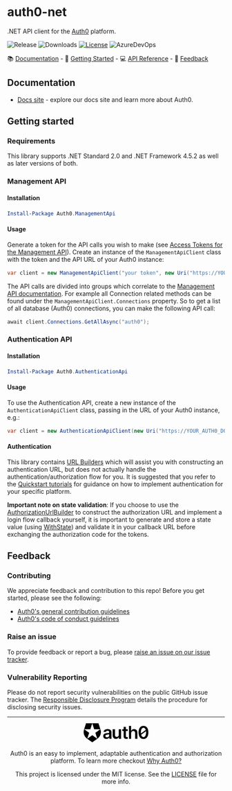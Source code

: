 # auth0-net
.NET API client for the [Auth0](https://auth0.com/) platform.


![Release](https://img.shields.io/github/v/release/auth0/auth0.net)
![Downloads](https://img.shields.io/nuget/dt/auth0.core)
[![License](https://img.shields.io/:license-MIT-blue.svg?style=flat)](https://opensource.org/licenses/MIT)
![AzureDevOps](https://img.shields.io/azure-devops/build/Auth0SDK/Auth0.Net/6)


:books: [Documentation](#documentation) - :rocket: [Getting Started](#getting-started) - :computer: [API Reference](https://auth0.github.io/auth0.net/) - :speech_balloon: [Feedback](#feedback)


## Documentation

- [Docs site](https://www.auth0.com/docs) - explore our docs site and learn more about Auth0.

## Getting started

### Requirements
This library supports .NET Standard 2.0 and .NET Framework 4.5.2 as well as later versions of both.

### Management API

#### Installation

```powershell
Install-Package Auth0.ManagementApi
```

#### Usage

Generate a token for the API calls you wish to make (see [Access Tokens for the Management API](https://auth0.com/docs/api/management/v2/tokens)). Create an instance of the `ManagementApiClient` class with the token and the API URL of your Auth0 instance:

```csharp
var client = new ManagementApiClient("your token", new Uri("https://YOUR_AUTH0_DOMAIN/api/v2"));
```

The API calls are divided into groups which correlate to the [Management API documentation](https://auth0.com/docs/api/v2). For example all Connection related methods can be found under the `ManagementApiClient.Connections` property. So to get a list of all database (Auth0) connections, you can make the following API call:

```csharp
await client.Connections.GetAllAsync("auth0");
```

### Authentication API

#### Installation

```powershell
Install-Package Auth0.AuthenticationApi
```

#### Usage

To use the Authentication API, create a new instance of the `AuthenticationApiClient` class, passing in the URL of your Auth0 instance, e.g.:

```csharp
var client = new AuthenticationApiClient(new Uri("https://YOUR_AUTH0_DOMAIN"));
```

#### Authentication

This library contains [URL Builders](https://auth0.github.io/auth0.net/#using-url-builders) which will assist you with constructing an authentication URL, but does not actually handle the authentication/authorization flow for you. It is suggested that you refer to the [Quickstart tutorials](https://auth0.com/docs/quickstarts) for guidance on how to implement authentication for your specific platform.

**Important note on state validation**: If you choose to use the [AuthorizationUrlBuilder](https://auth0.github.io/auth0.net/api/Auth0.AuthenticationApi.Builders.AuthorizationUrlBuilder.html) to construct the authorization URL and implement a login flow callback yourself, it is important to generate and store a state value (using [WithState](https://auth0.github.io/auth0.net/api/Auth0.AuthenticationApi.Builders.AuthorizationUrlBuilder.html#Auth0_AuthenticationApi_Builders_AuthorizationUrlBuilder_WithState_System_String_)) and validate it in your callback URL before exchanging the authorization code for the tokens.

## Feedback

### Contributing

We appreciate feedback and contribution to this repo! Before you get started, please see the following:

- [Auth0's general contribution guidelines](https://github.com/auth0/open-source-template/blob/master/GENERAL-CONTRIBUTING.md)
- [Auth0's code of conduct guidelines](https://github.com/auth0/open-source-template/blob/master/CODE-OF-CONDUCT.md)

### Raise an issue

To provide feedback or report a bug, please [raise an issue on our issue tracker](https://github.com/auth0/auth0.net/issues).

### Vulnerability Reporting

Please do not report security vulnerabilities on the public GitHub issue tracker. The [Responsible Disclosure Program](https://auth0.com/responsible-disclosure-policy) details the procedure for disclosing security issues.

---

<p align="center">
  <picture>
    <source media="(prefers-color-scheme: light)" srcset="./auth0_light_mode.png"   width="150">
    <source media="(prefers-color-scheme: dark)" srcset="./auth0_dark_mode.png" width="150">
    <img alt="Auth0 Logo" src="./auth0_light_mode.png" width="150">
  </picture>
</p>
<p align="center">Auth0 is an easy to implement, adaptable authentication and authorization platform. To learn more checkout <a href="https://auth0.com/why-auth0">Why Auth0?</a></p>
<p align="center">
This project is licensed under the MIT license. See the <a href="./LICENSE"> LICENSE</a> file for more info.</p>